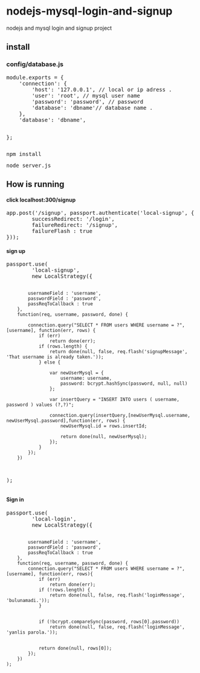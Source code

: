 # nodejs-mysql-login-and-signup
nodejs and mysql login and signup project 
<h2>install</h2>

<h3>config/database.js</h3>
<pre>
module.exports = {
    'connection': {
        'host': '127.0.0.1', // local or ip adress .
        'user': 'root', // mysql user name
        'password': 'password', // password 
        'database': 'dbname'// database name .
    },
	'database': 'dbname',
    
};
</pre>


<pre>npm install </pre>
<pre>node server.js</pre>

<h2>How is running</h2>

<h4>click localhost:300/signup</h4>
<pre>
app.post('/signup', passport.authenticate('local-signup', {
        successRedirect: '/login',
        failureRedirect: '/signup',
        failureFlash : true 
}));
</pre>
<h4>sign up </h4>
<pre>
passport.use(
        'local-signup',
        new LocalStrategy({

            usernameField : 'username',
            passwordField : 'password',
            passReqToCallback : true 
        },
        function(req, username, password, done) {

            connection.query("SELECT * FROM users WHERE username = ?",[username], function(err, rows) {
                if (err)
                    return done(err);
                if (rows.length) {
                    return done(null, false, req.flash('signupMessage', 'That username is already taken.'));
                } else {

                    var newUserMysql = {
                        username: username,
                        password: bcrypt.hashSync(password, null, null)
                    };

                    var insertQuery = "INSERT INTO users ( username, password ) values (?,?)";

                    connection.query(insertQuery,[newUserMysql.username, newUserMysql.password],function(err, rows) {
                        newUserMysql.id = rows.insertId;

                        return done(null, newUserMysql);
                    });
                }
            });
        })
 );
</pre>
<h4>Sign in</h4>
<pre>
passport.use(
        'local-login',
        new LocalStrategy({
            
            usernameField : 'username',
            passwordField : 'password',
            passReqToCallback : true 
        },
        function(req, username, password, done) { 
            connection.query("SELECT * FROM users WHERE username = ?",[username], function(err, rows){
                if (err)
                    return done(err);
                if (!rows.length) {
                    return done(null, false, req.flash('loginMessage', 'bulunamadi.')); 
                }

           
                if (!bcrypt.compareSync(password, rows[0].password))
                    return done(null, false, req.flash('loginMessage', 'yanlis parola.'));

          
                return done(null, rows[0]);
            });
        })
    );
</pre>
